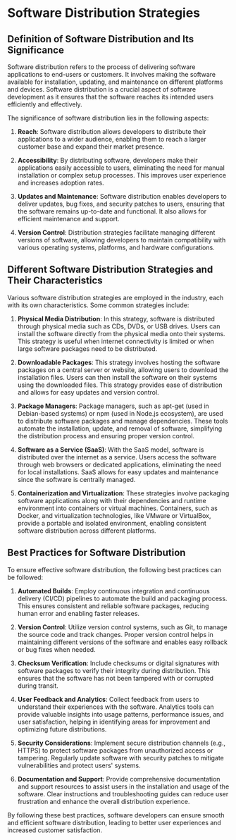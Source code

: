 # Software Distribution Strategies

## Definition of Software Distribution and Its Significance
Software distribution refers to the process of delivering software applications to end-users or customers. It involves making the software available for installation, updating, and maintenance on different platforms and devices. Software distribution is a crucial aspect of software development as it ensures that the software reaches its intended users efficiently and effectively.

The significance of software distribution lies in the following aspects:

1. **Reach**: Software distribution allows developers to distribute their applications to a wider audience, enabling them to reach a larger customer base and expand their market presence.

2. **Accessibility**: By distributing software, developers make their applications easily accessible to users, eliminating the need for manual installation or complex setup processes. This improves user experience and increases adoption rates.

3. **Updates and Maintenance**: Software distribution enables developers to deliver updates, bug fixes, and security patches to users, ensuring that the software remains up-to-date and functional. It also allows for efficient maintenance and support.

4. **Version Control**: Distribution strategies facilitate managing different versions of software, allowing developers to maintain compatibility with various operating systems, platforms, and hardware configurations.

## Different Software Distribution Strategies and Their Characteristics
Various software distribution strategies are employed in the industry, each with its own characteristics. Some common strategies include:

1. **Physical Media Distribution**: In this strategy, software is distributed through physical media such as CDs, DVDs, or USB drives. Users can install the software directly from the physical media onto their systems. This strategy is useful when internet connectivity is limited or when large software packages need to be distributed.

2. **Downloadable Packages**: This strategy involves hosting the software packages on a central server or website, allowing users to download the installation files. Users can then install the software on their systems using the downloaded files. This strategy provides ease of distribution and allows for easy updates and version control.

3. **Package Managers**: Package managers, such as apt-get (used in Debian-based systems) or npm (used in Node.js ecosystem), are used to distribute software packages and manage dependencies. These tools automate the installation, update, and removal of software, simplifying the distribution process and ensuring proper version control.

4. **Software as a Service (SaaS)**: With the SaaS model, software is distributed over the internet as a service. Users access the software through web browsers or dedicated applications, eliminating the need for local installations. SaaS allows for easy updates and maintenance since the software is centrally managed.

5. **Containerization and Virtualization**: These strategies involve packaging software applications along with their dependencies and runtime environment into containers or virtual machines. Containers, such as Docker, and virtualization technologies, like VMware or VirtualBox, provide a portable and isolated environment, enabling consistent software distribution across different platforms.

## Best Practices for Software Distribution
To ensure effective software distribution, the following best practices can be followed:

1. **Automated Builds**: Employ continuous integration and continuous delivery (CI/CD) pipelines to automate the build and packaging process. This ensures consistent and reliable software packages, reducing human error and enabling faster releases.

2. **Version Control**: Utilize version control systems, such as Git, to manage the source code and track changes. Proper version control helps in maintaining different versions of the software and enables easy rollback or bug fixes when needed.

3. **Checksum Verification**: Include checksums or digital signatures with software packages to verify their integrity during distribution. This ensures that the software has not been tampered with or corrupted during transit.

4. **User Feedback and Analytics**: Collect feedback from users to understand their experiences with the software. Analytics tools can provide valuable insights into usage patterns, performance issues, and user satisfaction, helping in identifying areas for improvement and optimizing future distributions.

5. **Security Considerations**: Implement secure distribution channels (e.g., HTTPS) to protect software packages from unauthorized access or tampering. Regularly update software with security patches to mitigate vulnerabilities and protect users' systems.

6. **Documentation and Support**: Provide comprehensive documentation and support resources to assist users in the installation and usage of the software. Clear instructions and troubleshooting guides can reduce user frustration and enhance the overall distribution experience.

By following these best practices, software developers can ensure smooth and efficient software distribution, leading to better user experiences and increased customer satisfaction.
